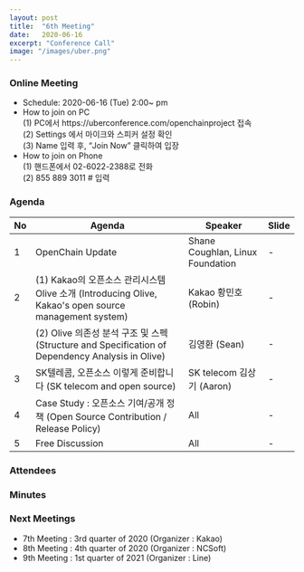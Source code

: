 ```yaml
---
layout: post
title:  "6th Meeting"
date:   2020-06-16
excerpt: "Conference Call"
image: "/images/uber.png"
---
```


<h3>Online Meeting</h3>
<ul>
    <li>Schedule: 2020-06-16 (Tue) 2:00~ pm</li>
    <li>How to join on PC<br>
    (1) PC에서 https://uberconference.com/openchainproject 접속<br>
    (2) Settings 에서 마이크와 스피커 설정 확인<br>
    (3) Name 입력 후, “Join Now” 클릭하여 입장 </li>
    <li>How to join on Phone<br>
    (1) 핸드폰에서 02-6022-2388로 전화<br>
    (2) 855 889 3011 # 입력</li>
</ul>

<h3>Agenda</h3>
<div class="table-wrapper">
    <table>
        <thead>
            <tr>
                <th>No</th>
                <th>Agenda</th>
                <th>Speaker</th>
                <th>Slide</th>
            </tr>
        </thead>
        <tbody>
            <tr>
                <td>1</td>
                <td>OpenChain Update</td>
                <td>Shane Coughlan, Linux Foundation</td>
                <!--<td><a href="{{ "/assets/pdf/2020-03-19/OpenChain_Korea_Meeting_5_March_2020.pptx"  | absolute_url }}" download>download</a></td>-->
                <td>-</td>
            </tr>
            <tr>
                <td>2</td>
                <td>(1) Kakao의 오픈소스 관리시스템 Olive 소개 (Introducing Olive, Kakao's open source management system)</td>
                <td>Kakao 황민호 (Robin)</td>
                <td>-</td>
            </tr>
            <tr>
                <td></td>
                <td>(2) Olive 의존성 분석 구조 및 스펙 (Structure and Specification of Dependency Analysis in Olive)</td>
                <td>김영환 (Sean)</td>
                <td>-</td>
            </tr>
            <tr>
                <td>3</td>
                <td>SK텔레콤, 오픈소스 이렇게 준비합니다 (SK telecom and open source)
                <td>SK telecom 김상기 (Aaron)</td>
                <td>-</td>
            </tr> 
            <tr>
                <td>4</td>
                <td>Case Study : 오픈소스 기여/공개 정책 (Open Source Contribution / Release Policy)</td>
                <td>All</td>
                <td>-</td>
            </tr>
            <tr>
                <td>5</td>
                <td>Free Discussion</td>
                <td>All</td>
                <td>-</td>
            </tr>
        </tbody>
    </table>    
</div>


<h3>Attendees</h3>
<ul>
</ul>


<h3>Minutes</h3>
<ul>
</ul>

<h3>Next Meetings</h3>
<ul>
    <li>7th Meeting : 3rd quarter of 2020 (Organizer : Kakao)</li>
    <li>8th Meeting : 4th quarter of 2020 (Organizer : NCSoft)</li>
    <li>9th Meeting : 1st quarter of 2021 (Organizer : Line)</li>
</ul>
